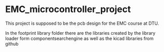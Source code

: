 # EMC_microcontroller_project

This project is supposed to be the pcb design for the EMC course at DTU.

In the footprint library folder there are the libraries created by the library loader form componentsearchengine as well as the kicad libraries from github

